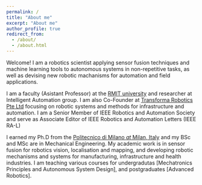 ```yaml
---
permalink: /
title: "About me"
excerpt: "About me"
author_profile: true
redirect_from: 
  - /about/
  - /about.html
---
```


Welcome! I am a robotics scientist applying sensor fusion techniques and machine learning tools to autonomous systems in non-repetitive tasks, as well as devising new robotic machanisms for automation and field applications. 

I am a faculty (Asistant Professor) at the [RMIT university](https://www.rmit.edu.au/contact/staff-contacts/academic-staff/a/asadi-dr-ehsan) and researcher at Intelligent Automation group. I am also Co-Founder at [Transforma Robotics Pte Ltd](https://www.transformarobotics.com/) focusing on robotic systems and methods for infrastructure and automation. I am a Senior Member of IEEE Robotics and Automation Society and serve as Associate Editor of IEEE Robotics and Automation Letters (IEEE RA-L)

I earned my Ph.D from the [Politecnico di Milano *at* Milan, Italy](https://www.polimi.it) and my BSc and MSc are in Mechanical Engineering.
My academic work is in sensor fusion for robotics vision, localisation and mapping, and developing robotic mechanisms and systems for manufacturing, infrastructure and health industries. 
I am teaching various courses for undergradutas [Mechatronics Principles and Autonomous System Design], and postgraduates [Advanced Robotics].
